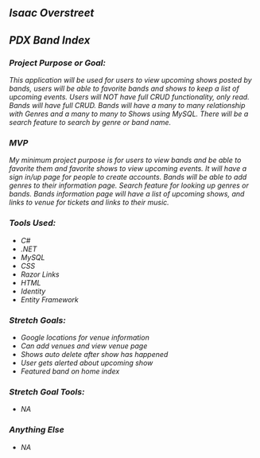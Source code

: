 ## _Isaac Overstreet_

## _PDX Band Index_

### _Project Purpose or Goal:_
_This application will be used for users to view upcoming shows posted by bands, users will be able to favorite bands and shows to keep a list of upcoming events. Users will NOT have full CRUD functionality, only read. Bands will have full CRUD. Bands will have a many to many relationship with Genres and a many to many to Shows using MySQL. There will be a search feature to search by genre or band name._  

### _MVP_
_My minimum project purpose is for users to view bands and be able to favorite them and favorite shows to view upcoming events. It will have a sign in/up page for people to create accounts. Bands will be able to add genres to their information page. Search feature for looking up genres or bands. Bands information page will have a list of upcoming shows, and links to venue for tickets and links to their music._

### _Tools Used:_
* _C#_
* _.NET_
* _MySQL_
* _CSS_
* _Razor Links_
* _HTML_
* _Identity_
* _Entity Framework_

### _Stretch Goals:_
* _Google locations for venue information_
* _Can add venues and view venue page_
* _Shows auto delete after show has happened_
* _User gets alerted about upcoming show_
* _Featured band on home index_

### _Stretch Goal Tools:_
* _NA_

### _Anything Else_
* _NA_
